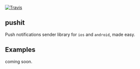 [![Travis](https://img.shields.io/travis/dotpot/pushit.svg)]()

## pushit 
Push notifications sender library for `ios` and `android`, made easy.


## Examples
coming soon.
